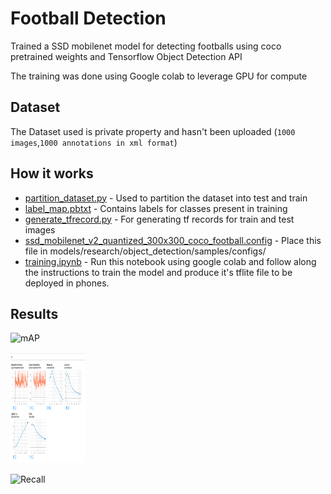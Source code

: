 # Football Detection
Trained a SSD mobilenet model for detecting footballs using coco pretrained weights and Tensorflow Object Detection API

The training was done using Google colab to leverage GPU for compute  

## Dataset
The Dataset used is private property and hasn't been uploaded (`1000 images`,`1000 annotations in xml format`)

## How it works
* [partition_dataset.py](https://github.com/nerdykamil/football_detection/partition_dataset.py) - Used to partition the dataset into test and train 
* [label_map.pbtxt](https://github.com/nerdykamil/football_detection/tf_records/label_map.pbtxt) - Contains labels for classes present in training 
* [generate_tfrecord.py](https://github.com/nerdykamil/football_detection/generate_tfrecord.py) - For generating tf records for train and test images
* [ssd_mobilenet_v2_quantized_300x300_coco_football.config](https://github.com/nerdykamil/football_detection/ssd_mobilenet_v2_quantized_300x300_coco_football.config) - Place this file in models/research/object_detection/samples/configs/
* [training.ipynb](https://github.com/nerdykamil/football_detection/training.ipynb) - Run this notebook using google colab and follow along the instructions to train the model and produce it's tflite file to be deployed in phones.

## Results
<img src="https://github.com/nerdykamil/football_detection/TensorBoard/TB_mAP.png"
     alt="mAP" width="120" height="178">

<img src="TensorBoard/TB_loss.png"
     alt="Loss" width="120" height="178">

<img src="https://github.com/nerdykamil/football_detection/TensorBoard/TB_recall.png"
     alt="Recall" width="120" height="178">

